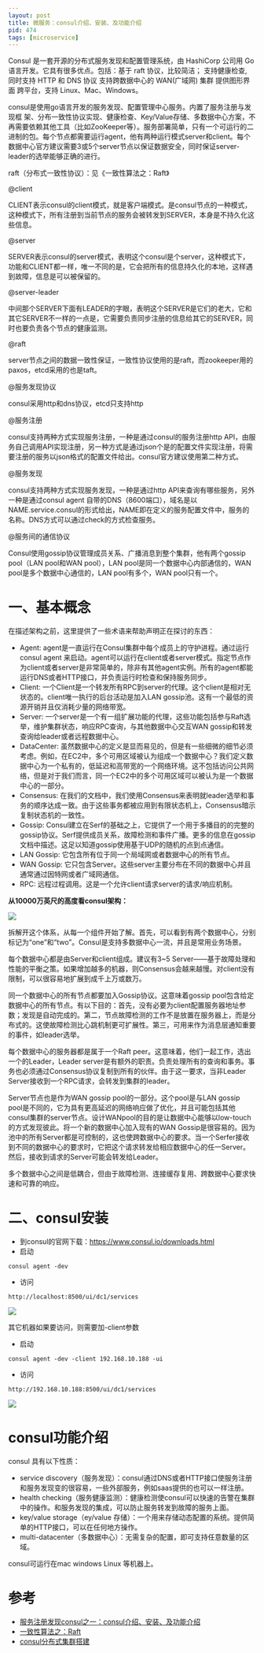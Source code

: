 ```yaml
---
layout: post
title: 微服务：consul介绍、安装、及功能介绍
pid: 474
tags: [microservice]
---
```


Consul 是一套开源的分布式服务发现和配置管理系统，由 HashiCorp 公司用 Go 语言开发。它具有很多优点。包括：基于 raft 协议，比较简洁； 支持健康检查, 同时支持 HTTP 和 DNS 协议 支持跨数据中心的 WAN(广域网) 集群 提供图形界面 跨平台，支持 Linux、Mac、Windows。

consul是使用go语言开发的服务发现、配置管理中心服务。内置了服务注册与发现框 架、分布一致性协议实现、健康检查、Key/Value存储、多数据中心方案，不再需要依赖其他工具（比如ZooKeeper等）。服务部署简单，只有一个可运行的二进制的包。每个节点都需要运行agent，他有两种运行模式server和client。每个数据中心官方建议需要3或5个server节点以保证数据安全，同时保证server-leader的选举能够正确的进行。

raft（分布式一致性协议）：见《一致性算法之：Raft》

@client

CLIENT表示consul的client模式，就是客户端模式。是consul节点的一种模式，这种模式下，所有注册到当前节点的服务会被转发到SERVER，本身是不持久化这些信息。

@server

SERVER表示consul的server模式，表明这个consul是个server，这种模式下，功能和CLIENT都一样，唯一不同的是，它会把所有的信息持久化的本地，这样遇到故障，信息是可以被保留的。

@server-leader

中间那个SERVER下面有LEADER的字眼，表明这个SERVER是它们的老大，它和其它SERVER不一样的一点是，它需要负责同步注册的信息给其它的SERVER，同时也要负责各个节点的健康监测。

@raft

server节点之间的数据一致性保证，一致性协议使用的是raft，而zookeeper用的paxos，etcd采用的也是taft。

@服务发现协议

consul采用http和dns协议，etcd只支持http

@服务注册

consul支持两种方式实现服务注册，一种是通过consul的服务注册http API，由服务自己调用API实现注册，另一种方式是通过json个是的配置文件实现注册，将需要注册的服务以json格式的配置文件给出。consul官方建议使用第二种方式。

@服务发现

consul支持两种方式实现服务发现，一种是通过http API来查询有哪些服务，另外一种是通过consul agent 自带的DNS（8600端口），域名是以NAME.service.consul的形式给出，NAME即在定义的服务配置文件中，服务的名称。DNS方式可以通过check的方式检查服务。

@服务间的通信协议

Consul使用gossip协议管理成员关系、广播消息到整个集群，他有两个gossip  pool（LAN pool和WAN pool），LAN pool是同一个数据中心内部通信的，WAN pool是多个数据中心通信的，LAN pool有多个，WAN pool只有一个。

# 一、基本概念

在描述架构之前，这里提供了一些术语来帮助声明正在探讨的东西：

+ Agent: agent是一直运行在Consul集群中每个成员上的守护进程。通过运行 consul agent 来启动。agent可以运行在client或者server模式。指定节点作为client或者server是非常简单的，除非有其他agent实例。所有的agent都能运行DNS或者HTTP接口，并负责运行时检查和保持服务同步。
+ Client: 一个Client是一个转发所有RPC到server的代理。这个client是相对无状态的。client唯一执行的后台活动是加入LAN gossip池。这有一个最低的资源开销并且仅消耗少量的网络带宽。
+ Server: 一个server是一个有一组扩展功能的代理，这些功能包括参与Raft选举，维护集群状态，响应RPC查询，与其他数据中心交互WAN gossip和转发查询给leader或者远程数据中心。
+ DataCenter: 虽然数据中心的定义是显而易见的，但是有一些细微的细节必须考虑。例如，在EC2中，多个可用区域被认为组成一个数据中心？我们定义数据中心为一个私有的，低延迟和高带宽的一个网络环境。这不包括访问公共网络，但是对于我们而言，同一个EC2中的多个可用区域可以被认为是一个数据中心的一部分。
+ Consensus: 在我们的文档中，我们使用Consensus来表明就leader选举和事务的顺序达成一致。由于这些事务都被应用到有限状态机上，Consensus暗示复制状态机的一致性。
+ Gossip: Consul建立在Serf的基础之上，它提供了一个用于多播目的的完整的gossip协议。Serf提供成员关系，故障检测和事件广播。更多的信息在gossip文档中描述。这足以知道gossip使用基于UDP的随机的点到点通信。
+ LAN Gossip: 它包含所有位于同一个局域网或者数据中心的所有节点。
+ WAN Gossip: 它只包含Server。这些server主要分布在不同的数据中心并且通常通过因特网或者广域网通信。
+ RPC: 远程过程调用。这是一个允许client请求server的请求/响应机制。

**从10000万英尺的高度看consul架构：**

![](/uploads/2019/08/21-04.png)

拆解开这个体系，从每一个组件开始了解。首先，可以看到有两个数据中心，分别标记为“one”和“two”。Consul是支持多数据中心一流，并且是常用业务场景。

每个数据中心都是由Server和client组成。建议有3~5 Server——基于故障处理和性能的平衡之策。如果增加越多的机器，则Consensus会越来越慢。对client没有限制，可以很容易地扩展到成千上万或数万。

同一个数据中心的所有节点都要加入Gossip协议。这意味着gossip pool包含给定数据中心的所有节点。有以下目的：首先，没有必要为client配置服务器地址参数；发现是自动完成的。第二，节点故障检测的工作不是放置在服务器上，而是分布式的。这使故障检测比心跳机制更可扩展性。第三，可用来作为消息层通知重要的事件，如leader选举。

每个数据中心的服务器都是属于一个Raft peer。这意味着，他们一起工作，选出一个的Leader，Leader server是有额外的职责。负责处理所有的查询和事务。事务也必须通过Consensus协议复制到所有的伙伴。由于这一要求，当非Leader Server接收到一个RPC请求，会转发到集群的leader。

Server节点也是作为WAN gossip pool的一部分。这个pool是与LAN gossip pool是不同的，它为具有更高延迟的网络响应做了优化，并且可能包括其他consul集群的server节点。设计WANpool的目的是让数据中心能够以low-touch的方式发现彼此。将一个新的数据中心加入现有的WAN Gossip是很容易的。因为池中的所有Server都是可控制的，这也使跨数据中心的要求。当一个Serfer接收到不同的数据中心的要求时，它把这个请求转发给相应数据中心的任一Server。然后，接收到请求的Server可能会转发给Leader。

多个数据中心之间是低耦合，但由于故障检测、连接缓存复用、跨数据中心要求快速和可靠的响应。

# 二、consul安装

+ 到consul的官网下载：https://www.consul.io/downloads.html
+ 启动

```
consul agent -dev
```
+ 访问

```
http://localhost:8500/ui/dc1/services
```

![](/uploads/2019/08/21-05.png)


其它机器如果要访问，则需要加-client参数

+ 启动

```
consul agent -dev -client 192.168.10.188 -ui
```
+ 访问

```
http://192.168.10.188:8500/ui/dc1/services
```

![](/uploads/2019/08/21-06.png)

# consul功能介绍

consul 具有以下性质：

+ service discovery（服务发现）：consul通过DNS或者HTTP接口使服务注册和服务发现变的很容易，一些外部服务，例如saas提供的也可以一样注册。
+ health checking（服务健康监测）：健康检测使consul可以快速的告警在集群中的操作。和服务发现的集成，可以防止服务转发到故障的服务上面。
+ key/value storage（ey/value 存储）：一个用来存储动态配置的系统。提供简单的HTTP接口，可以在任何地方操作。
+ multi-datacenter（多数据中心）：无需复杂的配置，即可支持任意数量的区域。

consul可运行在mac windows Linux 等机器上。

# 参考

+ [服务注册发现consul之一：consul介绍、安装、及功能介绍](https://www.cnblogs.com/duanxz/p/7053301.html)
+ [一致性算法之：Raft](https://www.cnblogs.com/duanxz/p/3634744.html)
+ [consul分布式集群搭建](https://www.cnblogs.com/duanxz/p/10564502.html)
